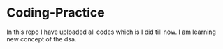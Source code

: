 # Coding-Practice
In this repo I have uploaded all codes which is I did till now. I am learning new concept of the dsa.
